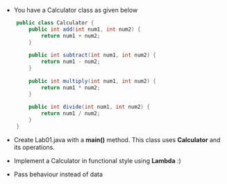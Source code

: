 * You have a Calculator class as given below

```java
	public class Calculator {
		public int add(int num1, int num2) {
			return num1 + num2;
		}
		
		public int subtract(int num1, int num2) {
			return num1 - num2;
		}
		
		public int multiply(int num1, int num2) {
			return num1 * num2;
		}
		
		public int divide(int num1, int num2) {
			return num1 / num2;
		}
	}
```

* Create Lab01.java with a **main()** method. This class uses **Calculator** and its operations.

* Implement a Calculator in functional style using **Lambda** :)
* Pass behaviour instead of data